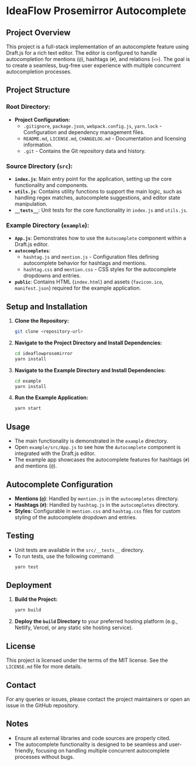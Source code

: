 # IdeaFlow Prosemirror Autocomplete

## Project Overview
This project is a full-stack implementation of an autocomplete feature using Draft.js for a rich text editor. The editor is configured to handle autocompletion for mentions (`@`), hashtags (`#`), and relations (`<>`). The goal is to create a seamless, bug-free user experience with multiple concurrent autocompletion processes.

## Project Structure

### Root Directory:
- **Project Configuration:**
  - `.gitignore`, `package.json`, `webpack.config.js`, `yarn.lock` - Configuration and dependency management files.
  - `README.md`, `LICENSE.md`, `CHANGELOG.md` - Documentation and licensing information.
  - `.git` - Contains the Git repository data and history.

### Source Directory (`src`):
- **`index.js`**: Main entry point for the application, setting up the core functionality and components.
- **`utils.js`**: Contains utility functions to support the main logic, such as handling regex matches, autocomplete suggestions, and editor state manipulation.
- **`__tests__`**: Unit tests for the core functionality in `index.js` and `utils.js`.

### Example Directory (`example`):
- **`App.js`**: Demonstrates how to use the `Autocomplete` component within a Draft.js editor.
- **`autocompletes`**:
  - `hashtag.js` and `mention.js` - Configuration files defining autocomplete behavior for hashtags and mentions.
  - `hashtag.css` and `mention.css` - CSS styles for the autocomplete dropdowns and entries.
- **`public`**: Contains HTML (`index.html`) and assets (`favicon.ico`, `manifest.json`) required for the example application.

## Setup and Installation

1. **Clone the Repository:**
   ```bash
   git clone <repository-url>
   ```
2. **Navigate to the Project Directory and Install Dependencies:**
   ```bash
   cd ideaflowprosemirror
   yarn install
   ```
3. **Navigate to the Example Directory and Install Dependencies:**
   ```bash
   cd example
   yarn install
   ```
4. **Run the Example Application:**
   ```bash
   yarn start
   ```

## Usage

- The main functionality is demonstrated in the `example` directory.
- Open `example/src/App.js` to see how the `Autocomplete` component is integrated with the Draft.js editor.
- The example app showcases the autocomplete features for hashtags (`#`) and mentions (`@`).

## Autocomplete Configuration

- **Mentions (`@`)**: Handled by `mention.js` in the `autocompletes` directory.
- **Hashtags (`#`)**: Handled by `hashtag.js` in the `autocompletes` directory.
- **Styles**: Configurable in `mention.css` and `hashtag.css` files for custom styling of the autocomplete dropdown and entries.

## Testing

- Unit tests are available in the `src/__tests__` directory.
- To run tests, use the following command:
  ```bash
  yarn test
  ```

## Deployment

1. **Build the Project:**
   ```bash
   yarn build
   ```
2. **Deploy the `build` Directory** to your preferred hosting platform (e.g., Netlify, Vercel, or any static site hosting service).

## License

This project is licensed under the terms of the MIT license. See the `LICENSE.md` file for more details.

## Contact

For any queries or issues, please contact the project maintainers or open an issue in the GitHub repository.

## Notes

- Ensure all external libraries and code sources are properly cited.
- The autocomplete functionality is designed to be seamless and user-friendly, focusing on handling multiple concurrent autocomplete processes without bugs.


